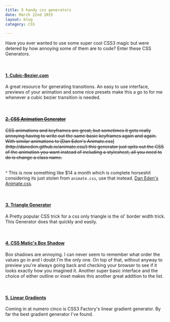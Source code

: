 ```yaml
---
title: 5 handy css generators
date: March 22nd 2015
layout: blog
category: CSS

---
```


Have you ever wanted to use some super cool CSS3 magic but were detered by how annoying some of them are to code? Enter these CSS Generators. 

<br>

#### [1. Cubic-Bezier.com](http://cubic-bezier.com/)

 A great resource for generating transitions. An easy to use interface, previews of your animation and some nice presets make this a go to for me whenever a cubic bezier transition is needed. 

<br> 

<div class="grey-25">
  <del><h4><a class="grey-25" href="https://coveloping.com/tools/css-animation-generator">2. CSS Animation Generator</a></h4></del> 
  <del>CSS animations and keyframes are great, but sometimes it gets really annoying having to write out the same basic keyframes again and again. With similar animations to [Dan Eden's Animate.css](http://daneden.github.io/animate.css/) this generator just spits out the CSS of the animation you want instead of including a stylesheet, all you need to do is change a class name.</del> 
</div>

<br>

^ This is now something like $14 a month which is complete horseshit considering its just stolen from `animate.css`, use that instead. [Dan Eden's Animate.css](http://daneden.github.io/animate.css/).  

<br>

#### [3. Triangle Generator](http://apps.eky.hk/css-triangle-generator/) 
A Pretty popular CSS trick for a css only triangle is the ol' border width trick. This Generator does that quickly and easily.

<br>

#### [4. CSS Matic's Box Shadow](http://www.cssmatic.com/box-shadow) 
Box shadows are annoying. I can never seem to remember what order the values go in and I doubt I'm the only one. On top of that, without anyway to preview you're always going back and checking your browser to see if it looks exactly how you imagined it. Another super basic interface and the choice of either outline or inset makes this another great addition to the list. 

<br>

#### [5. Linear Gradients](http://www.css3factory.com/linear-gradients/) 
Coming in at numero cinco is CSS3 Factory's linear gradient generator. By far the best gradient generator I've found. 
